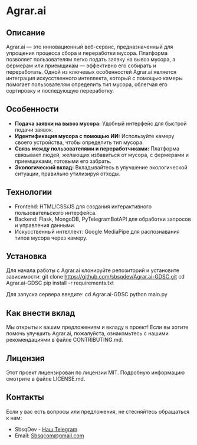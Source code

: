 # Agrar.ai

## Описание

Agrar.ai — это инновационный веб-сервис, предназначенный для упрощения процесса сбора и переработки мусора. Платформа позволяет пользователям легко подать заявку на вывоз мусора, а фермерам или приемщикам — эффективно его собирать и переработать. Одной из ключевых особенностей Agrar.ai является интеграция искусственного интеллекта, который с помощью камеры помогает пользователям определить тип мусора, облегчая его сортировку и последующую переработку.

## Особенности

- **Подача заявки на вывоз мусора:** Удобный интерфейс для быстрой подачи заявок.
- **Идентификация мусора с помощью ИИ:** Используйте камеру своего устройства, чтобы определить тип мусора.
- **Связь между пользователями и переработчиками:** Платформа связывает людей, желающих избавиться от мусора, с фермерами и приемщиками, готовыми его забрать.
- **Экологический вклад:** Вкладывайтесь в улучшение экологической ситуации, правильно утилизируя отходы.

## Технологии

- Frontend: HTML/CSS/JS для создания интерактивного пользовательского интерфейса.
- Backend: Flask, MongoDB, PyTelegramBotAPI для обработки запросов и управления данными.
- Искусственный интеллект: Google MediaPipe для распознавания типов мусора через камеру.

## Установка

Для начала работы с Agrar.ai клонируйте репозиторий и установите зависимости:
git clone https://github.com/sbsqdev/Agrar.ai-GDSC.git
cd Agrar.ai-GDSC
pip install -r requirements.txt

Для запуска сервера введите:
cd Agrar.ai-GDSC
python main.py


## Как внести вклад

Мы открыты к вашим предложениям и вкладу в проект! Если вы хотите помочь улучшить Agrar.ai, пожалуйста, ознакомьтесь с нашими рекомендациями в файле CONTRIBUTING.md.

## Лицензия

Этот проект лицензирован по лицензии MIT. Подробную информацию смотрите в файле LICENSE.md.

## Контакты

Если у вас есть вопросы или предложения, не стесняйтесь обращаться к нам:

- SbsqDev - [Наш Telegram](https://t.me/sbsqcom)
- Email: Sbsqcom@gmail.com
